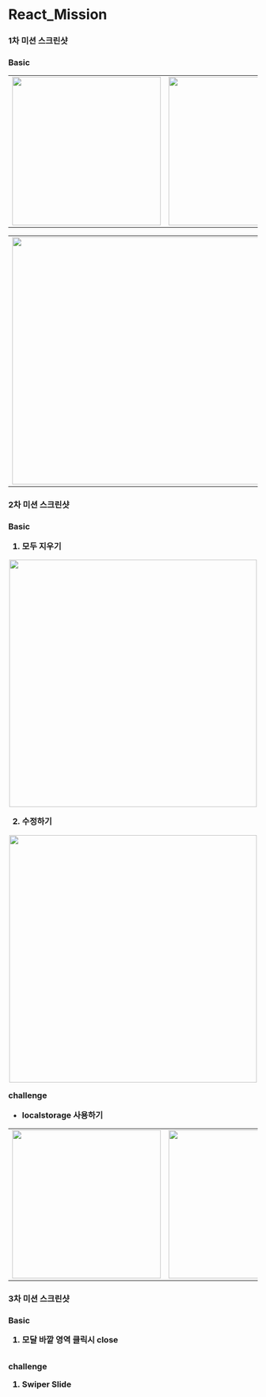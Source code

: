 # React_Mission

<h3>1차 미션 스크린샷<h3>
  
   Basic
   
  <table>
  <tr>
    <td align="center">
        <img
          src="https://user-images.githubusercontent.com/83581867/155149190-5deabded-982f-44f1-918e-34307fbf6f31.png"
          width="300px;"
          alt=""
        />
    </td>
     <td align="center">
        <img
          src="https://user-images.githubusercontent.com/83581867/155149418-958e3885-6e52-4c05-84b6-69290401353b.png"
          width="300px;"
          alt=""
        />
  </tr>
</table>


<table>
  <tr>
    <td align="center">
        <img
          src="https://user-images.githubusercontent.com/83581867/155151241-fac5d705-bec0-4c31-bbc3-510995b86050.png"
          width="500px;"
          alt=""
        />
    </td>
     <td align="center">
        <img
          src="https://user-images.githubusercontent.com/83581867/155151304-61d803f5-1af6-43cb-b9f3-56106b46a350.png"
          width="500px;"
          alt=""
        />
  </tr>
</table>
   
<h3>2차 미션 스크린샷<h3>
   
Basic
   
1. 모두 지우기
  
  <div align="center">
      <img
         src="https://user-images.githubusercontent.com/83581867/157254088-a1e2522e-3e0d-4283-a8a7-552a84ea8e56.gif"
         width="500px;"
         alt=""
       />
  </div>
  
  
2. 수정하기
  
  <div align="center">
     <img
        src="https://user-images.githubusercontent.com/83581867/157254694-337f0bbe-1b36-46e9-8e07-a4179b19cf4a.gif"
        width="500px;"
        alt=""
      />
 </div>  
  
challenge
- localstorage 사용하기
  
<table>
  <tr align="center">
    <td align="center">
        <img
          src="https://user-images.githubusercontent.com/83581867/157255822-d8662b1d-60ba-4e13-9b9f-2842c6834a81.png"
          width="300px;"
          alt=""
        />
    </td>
     <td align="center">
        <img
          src="https://user-images.githubusercontent.com/83581867/157255850-745bd741-e924-4a88-ac8d-5cdef7e75e32.png"
          width="300px;"
          alt=""
        />
  </tr>
</table>
  
<h3>3차 미션 스크린샷<h3> 
  
Basic
   
1. 모달 바깥 영역 클릭시 close   
  
  <div align="center">
        <img
         src="https://user-images.githubusercontent.com/83581867/159506113-59f8769a-e96d-48b3-975e-e67f9dc15827.gif"
         alt=""
       />
  </div>
  
challenge
   
1. Swiper Slide  
  
  <div align="center">
        <img
         src="https://images.velog.io/images/codns1223/post/969d0822-944e-4a34-b78d-3249b516bb3b/swiper1.gif"
         alt=""
       />
  </div>
  
  
  
  
  

